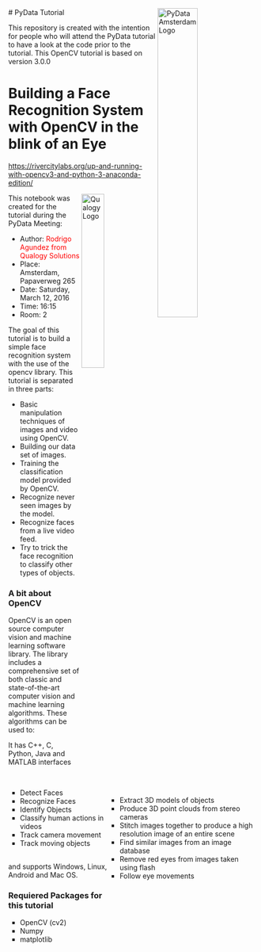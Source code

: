 <img align="right" width="40%" src="http://pydata.org/amsterdam2016/static/images/pydata-logo-amsterdam-2016.png" alt="PyData Amsterdam Logo">
# PyData Tutorial

This repository is created with the intention for people who will attend the PyData tutorial to have a look at the code prior to the tutorial. This OpenCV tutorial is based on version 3.0.0

# Building a Face Recognition System with OpenCV in the blink of an Eye

https://rivercitylabs.org/up-and-running-with-opencv3-and-python-3-anaconda-edition/

<img align="right" width="30%" src="http://www.qualogy.com/wp-content/themes/qua/images/q_logo.png" alt="Qualogy Logo">

This notebook was created for the tutorial during the PyData Meeting:
- Author: <font color='red'>Rodrigo Agundez from Qualogy Solutions</font>
- Place: Amsterdam, Papaverweg 265
- Date: Saturday, March 12, 2016
- Time: 16:15
- Room: 2

The goal of this tutorial is to build a simple face recognition system with the use of the opencv library. This tutorial is separated in three parts:
- Basic manipulation techniques of images and video using OpenCV.
- Building our data set of images.
- Training the classification model provided by OpenCV.
- Recognize never seen images by the model.
- Recognize faces from a live video feed.
- Try to trick the face recognition to classify other types of objects.

### A bit about OpenCV
OpenCV is an open source computer vision and machine learning software library.
The library includes a comprehensive set of both classic and state-of-the-art computer vision and machine learning algorithms. These algorithms can be used to:
<div style="float: left; width: 40%; margin-top: 16px; margin-bottom: 16px">
<ul style="align: left; list-style-type:square">
  <li>Detect Faces</li>
  <li>Recognize Faces</li>
  <li>Identify Objects</li>
  <li>Classify human actions in videos</li>
  <li>Track camera movement</li>
  <li>Track moving objects</li>
</ul>
</div>
<div style="float: right; width: 60%; margin-top: 16px; margin-bottom: 16px">
<ul style="align: left; list-style-type:square">
  <li>Extract 3D models of objects</li>
  <li>Produce 3D point clouds from stereo cameras</li>
  <li>Stitch images together to produce a high resolution image of an entire scene</li>
  <li>Find similar images from an image database</li>
  <li>Remove red eyes from images taken using flash</li>
  <li>Follow eye movements</li>
</ul>
</div>

It has C++, C, Python, Java and MATLAB interfaces and supports Windows, Linux, Android and Mac OS. 

### Requiered Packages for this tutorial
<ul style="list-style-type:square">
  <li>OpenCV (cv2)</li>
  <li>Numpy</li>
  <li>matplotlib</li>
</ul>
